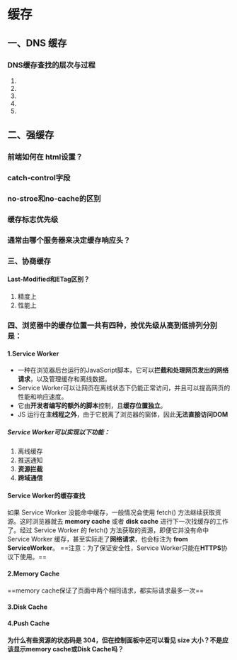# 缓存

## 一、DNS 缓存


### DNS缓存查找的层次与过程

1. 


2. 

3. 

4. 

5. 

## 二、强缓存

### 前端如何在 html设置？

### catch-control字段

### no-stroe和no-cache的区别

### 缓存标志优先级

### 通常由哪个服务器来决定缓存响应头？

### 三、协商缓存

#### Last-Modified和ETag区别？

1. 精度上
2. 性能上

### 四、浏览器中的缓存位置一共有四种，按优先级从高到低排列分别是：

#### 1.Service Worker
- 一种在浏览器后台运行的JavaScript脚本，它可以**拦截和处理网页发出的网络请求**，以及管理缓存和离线数据。
- Service Worker可以让网页在离线状态下仍能正常访问，并且可以提高网页的性能和响应速度。
- 它由**开发者编写的额外的脚本**控制，且**缓存位置独立**。
- JS 运行在**主线程之外**，由于它脱离了浏览器的窗体，因此**无法直接访问DOM**

##### Service Worker可以实现以下功能：

1. 离线缓存
2. 推送通知
3. **资源拦截**
4. **跨域通信**

#### Service Worker的缓存查找
如果 Service Worker 没能命中缓存，一般情况会使用 fetch() 方法继续获取资源。这时浏览器就去 **memory cache** 或者 **disk cache** 进行下一次找缓存的工作了。经过 Service Worker 的 fetch() 方法获取的资源，即便它并没有命中 Service Worker 缓存，甚至实际走了**网络请求**，也会标注为 **from ServiceWorker**。
==注意：为了保证安全性，Service Worker只能在**HTTPS**协议下使用。==

#### 2.Memory Cache
==memory cache保证了页面中两个相同请求，都实际请求最多一次==
#### 3.Disk Cache

#### 4.Push Cache

#### 为什么有些资源的状态码是 304，但在控制面板中还可以看见 size 大小？不是应该显示memory cache或Disk Cache吗？

